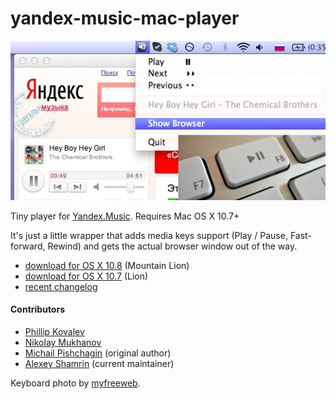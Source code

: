 # yandex-music-mac-player

![yamusicapp3](yamusicapp3.jpg)

Tiny player for [Yandex.Music](http://music.yandex.ru/). Requires Mac OS X 10.7+

It's just a little wrapper that adds media keys support (Play / Pause, Fast-forward, Rewind) and gets the actual browser window out of the way.

* [download for OS X 10.8][10.8] (Mountain Lion)
* [download for OS X 10.7][10.7] (Lion)
* [recent changelog][changelog]

[10.7]: http://s3.amazonaws.com/YandexMusicMacPlayer/YandexMusicMacPlayer-v0.2.1-10.7.dmg
[10.8]: http://s3.amazonaws.com/YandexMusicMacPlayer/YandexMusicMacPlayer-v0.2.1-10.8.dmg
[changelog]: https://github.com/mblsha/yandex-music-mac-player/compare/v0.2.0...v0.2.1

#### Contributors

* [Phillip Kovalev](https://github.com/kaero)
* [Nikolay Mukhanov](https://github.com/mukhanov)
* [Michail Pishchagin](https://github.com/mblsha) (original author)
* [Alexey Shamrin](https://github.com/shamrin) (current maintainer)

Keyboard photo by [myfreeweb](http://www.flickr.com/photos/lol2fast4u/5036570278/).
